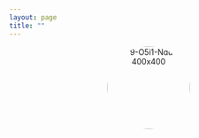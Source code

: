 ```yaml
---
layout: page
title: ""
---
```


<div style="text-align: center"><img src="https://i.ibb.co/YfVckJY/9-O5i1-Ndu-400x400.jpg" alt="9-O5i1-Ndu-400x400" border="0" width=150 height=150 style="border-radius:50%"></div>
